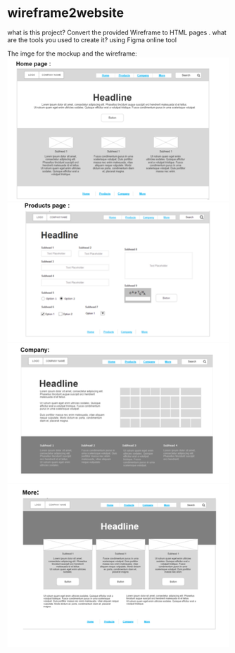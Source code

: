 # wireframe2website
what is this project? 
Convert the provided Wireframe to HTML pages .
what are the tools you used to create it? using Figma online tool

The imge for the mockup and the wireframe:
![code challenge](1.png)
![code challenge](2.png)
![code challenge](3.png)
![code challenge](4.png)
